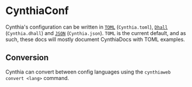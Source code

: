 # CynthiaConf

Cynthia's configuration can be written in [`TOML`](https://toml.io/) (`Cynthia.toml`), [`Dhall`](https://dhall-lang.org/) (`Cynthia.dhall`) and [`JSON`]([JSON](https://www.json.org/json-en.html)) (`Cynthia.json`). `TOML` is the current default, and as such, these docs will mostly document CynthiaDocs with TOML examples.

## Conversion

Cynthia can convert between config languages using the `cynthiaweb convert <lang>` command.


